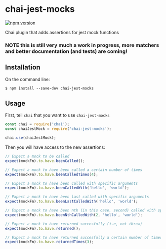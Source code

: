 # chai-jest-mocks

[![npm version](https://badge.fury.io/js/chai-jest-mocks.svg)](https://badge.fury.io/js/chai-jest-mocks)

Chai plugin that adds assertions for jest mock functions

### __NOTE__ this is still very much a work in progress, more matchers and better documentation (and tests) are coming!

## Installation

On the command line:

```
$ npm install --save-dev chai-jest-mocks
```

## Usage

First, tell `chai` that you want to use `chai-jest-mocks`

```javascript
const chai = require('chai');
const chaiJestMock = require('chai-jest-mocks');

chai.use(chaiJestMock);
```

Then you will have access to the new assertions:

```javascript
// Expect a mock to be called
expect(mockFn).to.have.beenCalled();

// Expect a mock to have been called a certain number of times
expect(mockFn).to.have.beenCalledTimes(4);

// Expect a mock to have been called with specific arguments
expect(mockFn).to.have.beenCalledWith('hello', 'world');

// Expect a mock to have been last called with specific arguments
expect(mockFn).to.have.beenLastCalledWith('hello', 'world');

// Expect a mock to have been nth (in this case, second) called with specific arguments
expect(mockFn).to.have.beenNthCalledWith(2, 'hello', 'world');

// Expect a mock to have returned succesfully (i.e, not throw)
expect(mockFn).to.have.returned();

// Expect a mock to have returned succesfully a certain number of times
expect(mockFn).to.have.returnedTimes(3);
```
